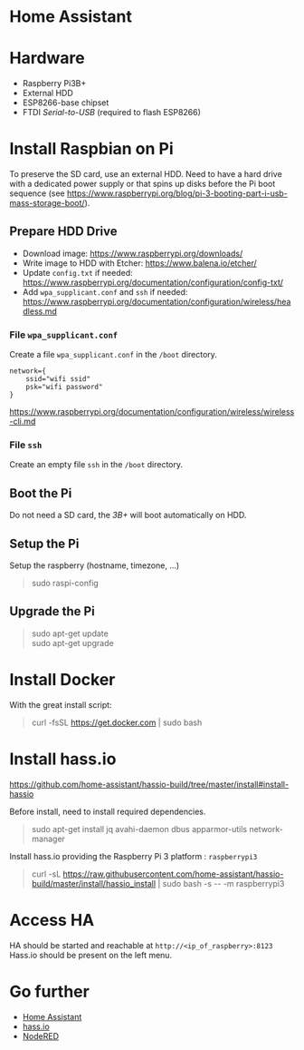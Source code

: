 # Home Assistant

# Hardware 
- Raspberry Pi3B+
- External HDD
- ESP8266-base chipset
- FTDI _Serial-to-USB_ (required to flash ESP8266)

# Install Raspbian on Pi
To preserve the SD card, use an external HDD.
Need to have a hard drive with a dedicated power supply or that spins up disks before the Pi boot sequence (see https://www.raspberrypi.org/blog/pi-3-booting-part-i-usb-mass-storage-boot/).

## Prepare HDD Drive
- Download image: https://www.raspberrypi.org/downloads/
- Write image to HDD with Etcher: https://www.balena.io/etcher/
- Update `config.txt` if needed: https://www.raspberrypi.org/documentation/configuration/config-txt/
- Add `wpa_supplicant.conf` and `ssh` if needed: https://www.raspberrypi.org/documentation/configuration/wireless/headless.md

### File `wpa_supplicant.conf`
Create a file `wpa_supplicant.conf` in the `/boot` directory.
```
network={
    ssid="wifi ssid"
    psk="wifi password"
}
```
https://www.raspberrypi.org/documentation/configuration/wireless/wireless-cli.md

### File `ssh`
Create an empty file `ssh` in the `/boot` directory.

## Boot the Pi

Do not need a SD card, the _3B+_ will boot automatically on HDD.

## Setup the Pi
Setup the raspberry (hostname, timezone, ...)
> sudo raspi-config

## Upgrade the Pi
> sudo apt-get update  
> sudo apt-get upgrade

# Install Docker 
With the great install script:
> curl -fsSL https://get.docker.com | sudo bash

# Install hass.io
https://github.com/home-assistant/hassio-build/tree/master/install#install-hassio  

Before install, need to install required dependencies.
> sudo apt-get install jq avahi-daemon dbus apparmor-utils network-manager

Install hass.io providing the Raspberry Pi 3 platform : `raspberrypi3`
> curl -sL https://raw.githubusercontent.com/home-assistant/hassio-build/master/install/hassio_install | sudo bash -s -- -m raspberrypi3

# Access HA
HA should be started and reachable at `http://<ip_of_raspberry>:8123`  
Hass.io should be present on the left menu.

# Go further

- [Home Assistant](ha/README)
- [hass.io](hass.io/README)
- [NodeRED](nodered/README)